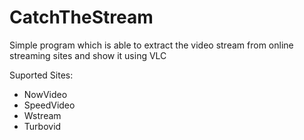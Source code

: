 # CatchTheStream
Simple program which is able to extract the video stream from online streaming sites and show it using VLC


Suported Sites:
- NowVideo
- SpeedVideo
- Wstream
- Turbovid